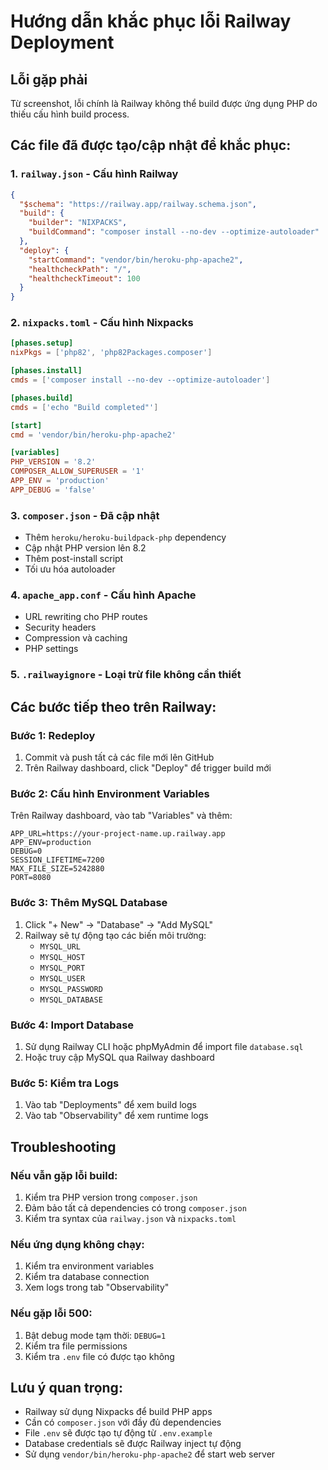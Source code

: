 # Hướng dẫn khắc phục lỗi Railway Deployment

## Lỗi gặp phải
Từ screenshot, lỗi chính là Railway không thể build được ứng dụng PHP do thiếu cấu hình build process.

## Các file đã được tạo/cập nhật để khắc phục:

### 1. `railway.json` - Cấu hình Railway
```json
{
  "$schema": "https://railway.app/railway.schema.json",
  "build": {
    "builder": "NIXPACKS",
    "buildCommand": "composer install --no-dev --optimize-autoloader"
  },
  "deploy": {
    "startCommand": "vendor/bin/heroku-php-apache2",
    "healthcheckPath": "/",
    "healthcheckTimeout": 100
  }
}
```

### 2. `nixpacks.toml` - Cấu hình Nixpacks
```toml
[phases.setup]
nixPkgs = ['php82', 'php82Packages.composer']

[phases.install]
cmds = ['composer install --no-dev --optimize-autoloader']

[phases.build]
cmds = ['echo "Build completed"']

[start]
cmd = 'vendor/bin/heroku-php-apache2'

[variables]
PHP_VERSION = '8.2'
COMPOSER_ALLOW_SUPERUSER = '1'
APP_ENV = 'production'
APP_DEBUG = 'false'
```

### 3. `composer.json` - Đã cập nhật
- Thêm `heroku/heroku-buildpack-php` dependency
- Cập nhật PHP version lên 8.2
- Thêm post-install script
- Tối ưu hóa autoloader

### 4. `apache_app.conf` - Cấu hình Apache
- URL rewriting cho PHP routes
- Security headers
- Compression và caching
- PHP settings

### 5. `.railwayignore` - Loại trừ file không cần thiết

## Các bước tiếp theo trên Railway:

### Bước 1: Redeploy
1. Commit và push tất cả các file mới lên GitHub
2. Trên Railway dashboard, click "Deploy" để trigger build mới

### Bước 2: Cấu hình Environment Variables
Trên Railway dashboard, vào tab "Variables" và thêm:

```
APP_URL=https://your-project-name.up.railway.app
APP_ENV=production
DEBUG=0
SESSION_LIFETIME=7200
MAX_FILE_SIZE=5242880
PORT=8080
```

### Bước 3: Thêm MySQL Database
1. Click "+ New" → "Database" → "Add MySQL"
2. Railway sẽ tự động tạo các biến môi trường:
   - `MYSQL_URL`
   - `MYSQL_HOST`
   - `MYSQL_PORT`
   - `MYSQL_USER`
   - `MYSQL_PASSWORD`
   - `MYSQL_DATABASE`

### Bước 4: Import Database
1. Sử dụng Railway CLI hoặc phpMyAdmin để import file `database.sql`
2. Hoặc truy cập MySQL qua Railway dashboard

### Bước 5: Kiểm tra Logs
1. Vào tab "Deployments" để xem build logs
2. Vào tab "Observability" để xem runtime logs

## Troubleshooting

### Nếu vẫn gặp lỗi build:
1. Kiểm tra PHP version trong `composer.json`
2. Đảm bảo tất cả dependencies có trong `composer.json`
3. Kiểm tra syntax của `railway.json` và `nixpacks.toml`

### Nếu ứng dụng không chạy:
1. Kiểm tra environment variables
2. Kiểm tra database connection
3. Xem logs trong tab "Observability"

### Nếu gặp lỗi 500:
1. Bật debug mode tạm thời: `DEBUG=1`
2. Kiểm tra file permissions
3. Kiểm tra `.env` file có được tạo không

## Lưu ý quan trọng:
- Railway sử dụng Nixpacks để build PHP apps
- Cần có `composer.json` với đầy đủ dependencies
- File `.env` sẽ được tạo tự động từ `.env.example`
- Database credentials sẽ được Railway inject tự động
- Sử dụng `vendor/bin/heroku-php-apache2` để start web server